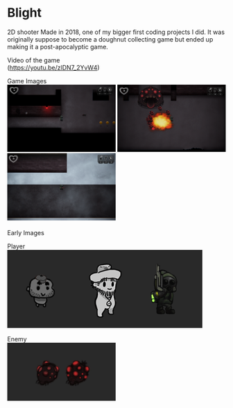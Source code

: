 # Blight
2D shooter
Made in 2018, one of my bigger first coding projects I did.
It was originally suppose to become a doughnut collecting game but ended up making it a post-apocalyptic game.

Video of the game <br>
(https://youtu.be/zlDN7_2YvW4)


Game Images <br>
<img src="Images/b1.png" width="250">
<img src="Images/b8.png" width="250">
<img src="Images/b10.png" width="250">
<br>
<br>
Early Images
<br>

Player <br>
<img src="Images/Hahmot.png" width="450">

Enemy <br>
<img src="Images/Monster_2.jpg" width="250">




